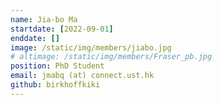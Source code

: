 ```yaml
---
name: Jia-bo Ma
startdate: [2022-09-01]
enddate: []
image: /static/img/members/jiabo.jpg
# altimage: /static/img/members/Fraser_pb.jpg
position: PhD Student
email: jmabq (at) connect.ust.hk
github: birkhoffkiki
---
```

